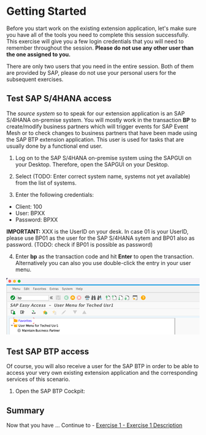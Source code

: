 # Getting Started

Before you start work on the existing extension application, let's make sure you have all of the tools you need to complete this session successfully. This exercise will give you a few login credentials that you will need to remember throughout the session. **Please do not use any other user than the one assigned to you.**

There are only two users that you need in the entire session. Both of them are provided by SAP, please do not use your personal users for the subsequent exercises.

## Test SAP S/4HANA access

The _source system_ so to speak for our extension application is an SAP S/4HANA on-premise system. You will mostly work in the transaction **BP** to create/modify business partners which will trigger events for SAP Event Mesh or to check changes to business partners that have been made using the SAP BTP extension application. This user is used for tasks that are usually done by a functional end user.

1. Log on to the SAP S/4HANA on-premise system using the SAPGUI on your Desktop. Therefore, open the SAPGUI on your Desktop. 

2. Select (TODO: Enter correct system name, systems not yet available) from the list of systems. 

3. Enter the following credentials: 

* Client: 100
* User: BPXX
* Password: BPXX

**IMPORTANT:** XXX is the UserID on your desk. In case 01 is your UserID, please use BP01 as the user for the SAP S/4HANA sytem and BP01 also as password.
(TODO: check if BP01 is possible as password)

4. Enter **bp** as the transaction code and hit **Enter** to open the transaction. Alternatively you can also you use double-click the entry in your user menu. 

![How to enter the Business Partner transaction](./images/bp_transaction_code.png)


## Test SAP BTP access

Of course, you will also receive a user for the SAP BTP in order to be able to access your very own existing extension application and the corresponding services of this scenario. 

1. Open the SAP BTP Cockpit: 

## Summary

Now that you have ... 
Continue to - [Exercise 1 - Exercise 1 Description](../ex1/README.md)
